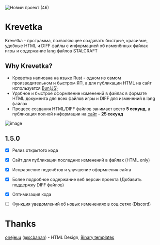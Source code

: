 ![Новый проект (46)](https://github.com/user-attachments/assets/ee326cdc-a610-4473-998f-990ed3971d2a)
# Krevetka
Krevetka - программа, позволяющее создавать быстрые, красивые, удобные HTML и DIFF файлы с информацией об изменённых файлах игры и содержание lang файлов STALCRAFT

## Why Krevetka?
- Креветка написана на языке Rust - одном из самом производительном и быстром ЯП, а для публикации HTML на сайт используется [Bun(JS)](https://bun.sh/)
- Удобное и быстрое оформление изменений в файлах в формате HTML документа для всех файлов игры и DIFF для изменений в lang файлах
- Процесс создания HTML/DIFF файлов занимает всего **5 секунд**, а публикация полной информации на [сайт](https://builderssc.github.io/Krevetka/) - **25 секунд**

![image](https://github.com/user-attachments/assets/6ecbea8a-eb7e-41d3-874d-ac6abd3514d5)

## 1.5.0
- [X] Релиз открытого кода
- [X] Сайт для публикации последних изменений в файлах (HTML only) 
- [X] Исправление недочётов и улучшение оформления сайта
- [X] Более подробное содержание веб версии проекта (Добавить поддержку DIFF файлов)
- [X] Оптимизация кода
 
- [ ] Функция уведомлений об новых изменениях в соц сетях (Discord)

# Thanks
[onejeuu](https://github.com/onejeuu) ([@scbanan](t.me/scbanan)) - HTML Design, [Binary templates](https://github.com/onejeuu/sc-file/blob/4.0-dev/templates/DIRMAP.bt)
